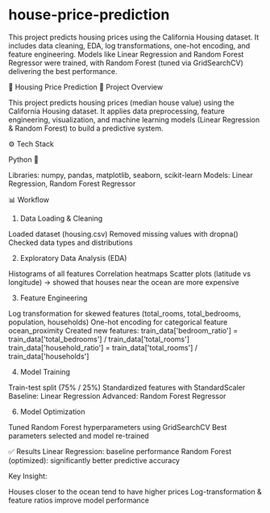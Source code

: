 # house-price-prediction
This project predicts housing prices using the California Housing dataset. It includes data cleaning, EDA, log transformations, one-hot encoding, and feature engineering. Models like Linear Regression and Random Forest Regressor were trained, with Random Forest (tuned via GridSearchCV) delivering the best performance.

🏡 Housing Price Prediction
📌 Project Overview

This project predicts housing prices (median house value) using the California Housing dataset.
It applies data preprocessing, feature engineering, visualization, and machine learning models (Linear Regression & Random Forest) to build a predictive system.

⚙️ Tech Stack

Python 🐍

Libraries: numpy, pandas, matplotlib, seaborn, scikit-learn
Models: Linear Regression, Random Forest Regressor

📊 Workflow
1. Data Loading & Cleaning

Loaded dataset (housing.csv)
Removed missing values with dropna()
Checked data types and distributions

2. Exploratory Data Analysis (EDA)

Histograms of all features
Correlation heatmaps
Scatter plots (latitude vs longitude) → showed that houses near the ocean are more expensive

3. Feature Engineering

Log transformation for skewed features (total_rooms, total_bedrooms, population, households)
One-hot encoding for categorical feature ocean_proximity
Created new features:
train_data['bedroom_ratio'] = train_data['total_bedrooms'] / train_data['total_rooms']
train_data['household_ratio'] = train_data['total_rooms'] / train_data['households']

4. Model Training

Train-test split (75% / 25%)
Standardized features with StandardScaler
Baseline: Linear Regression
Advanced: Random Forest Regressor

6. Model Optimization

Tuned Random Forest hyperparameters using GridSearchCV
Best parameters selected and model re-trained

✅ Results
Linear Regression: baseline performance
Random Forest (optimized): significantly better predictive accuracy

Key Insight:

Houses closer to the ocean tend to have higher prices
Log-transformation & feature ratios improve model performance



